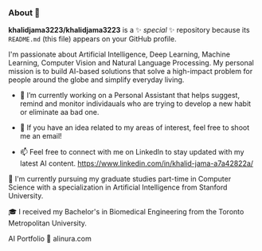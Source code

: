 ### About 👋

**khalidjama3223/khalidjama3223** is a ✨ _special_ ✨ repository because its `README.md` (this file) appears on your GitHub profile.

I'm passionate about Artificial Intelligence, Deep Learning, Machine Learning, Computer Vision and Natural Language Processing. 
My personal mission is to build AI-based solutions that solve a high-impact problem for people around the globe and simplify everyday living.

- 🔭 I’m currently working on a Personal Assistant that helps suggest, remind and monitor individauals who are trying to develop a new habit or eliminate aa bad one.

- 👯 If you have an idea related to my areas of interest, feel free to shoot me an email!

- 📫 Feel free to connect with me on LinkedIn to stay updated with my latest AI content.
https://www.linkedin.com/in/khalid-jama-a7a42822a/

🌱 I'm currently pursuing my graduate studies part-time in Computer Science with a specialization in Artificial Intelligence from Stanford University.

🎓 I received my Bachelor's in Biomedical Engineering from the Toronto Metropolitan University.

AI Portfolio
💼 alinura.com



###
